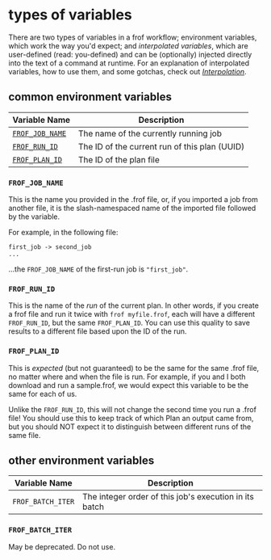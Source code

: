 # types of variables

There are two types of variables in a frof workflow; environment variables, which work the way you'd expect; and _interpolated variables_, which are user-defined (read: you-defined) and can be (optionally) injected directly into the text of a command at runtime. For an explanation of interpolated variables, how to use them, and some gotchas, check out _[Interpolation](Interpolation.md)_.

## common environment variables

| Variable Name                     | Description                                   |
| --------------------------------- | --------------------------------------------- |
| [`FROF_JOB_NAME`](#FROF_JOB_NAME) | The name of the currently running job         |
| [`FROF_RUN_ID`](#FROF_RUN_ID)     | The ID of the current run of this plan (UUID) |
| [`FROF_PLAN_ID`](#FROF_PLAN_ID)   | The ID of the plan file                       |


### `FROF_JOB_NAME`

This is the name you provided in the .frof file, or, if you imported a job from another file, it is the slash-namespaced name of the imported file followed by the variable.

For example, in the following file:

```
first_job -> second_job
...
```

...the `FROF_JOB_NAME` of the first-run job is `"first_job"`.

### `FROF_RUN_ID`

This is the name of the _run_ of the current plan. In other words, if you create a frof file and run it twice with `frof myfile.frof`, each will have a different `FROF_RUN_ID`, but the same `FROF_PLAN_ID`. You can use this quality to save results to a different file based upon the ID of the run.

### `FROF_PLAN_ID`

This is _expected_ (but not guaranteed) to be the same for the same .frof file, no matter where and when the file is run. For example, if you and I both download and run a sample.frof, we would expect this variable to be the same for each of us.

Unlike the `FROF_RUN_ID`, this will not change the second time you run a .frof file! You should use this to keep track of which Plan an output came from, but you should NOT expect it to distinguish between different runs of the same file.

## other environment variables

| Variable Name     | Description                                            |
| ----------------- | ------------------------------------------------------ |
| `FROF_BATCH_ITER` | The integer order of this job's execution in its batch |

### `FROF_BATCH_ITER`

May be deprecated. Do not use.
